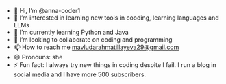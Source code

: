 - 👋 Hi, I’m @anna-coder1
- 👀 I’m interested in learning new tools in cooding, learning languages and LLMs
- 🌱 I’m currently learning Python and Java
- 💞️ I’m looking to collaborate on coding and programming
- 📫 How to reach me mavludarahmatillayeva29@gmail.com
- 😄 Pronouns: she
- ⚡ Fun fact: I always try new things in coding despite I fail. I run a blog in social media and I have more 500 subscribers.

<!---
anna-coder1/anna-coder1 is a ✨ special ✨ repository because its `README.md` (this file) appears on your GitHub profile.
You can click the Preview link to take a look at your changes.
--->
